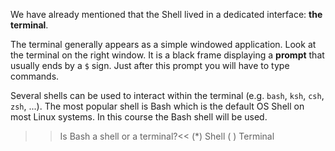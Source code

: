 

We have already mentioned that the Shell lived in a dedicated interface: **the terminal**.

The terminal generally appears as a simple windowed application. Look at the terminal on the right window. 
It is a black frame displaying a **prompt** that usually ends by a `$` sign. 
Just after this prompt you will have to type commands.

Several shells can be used to interact within the terminal (e.g. `bash`, `ksh`, `csh`, `zsh`, ...). 
The most popular shell is Bash which is the default OS Shell on most Linux systems. 
In this course the Bash shell will be used.

>>Is Bash a shell or a terminal?<<
(*) Shell
( ) Terminal


